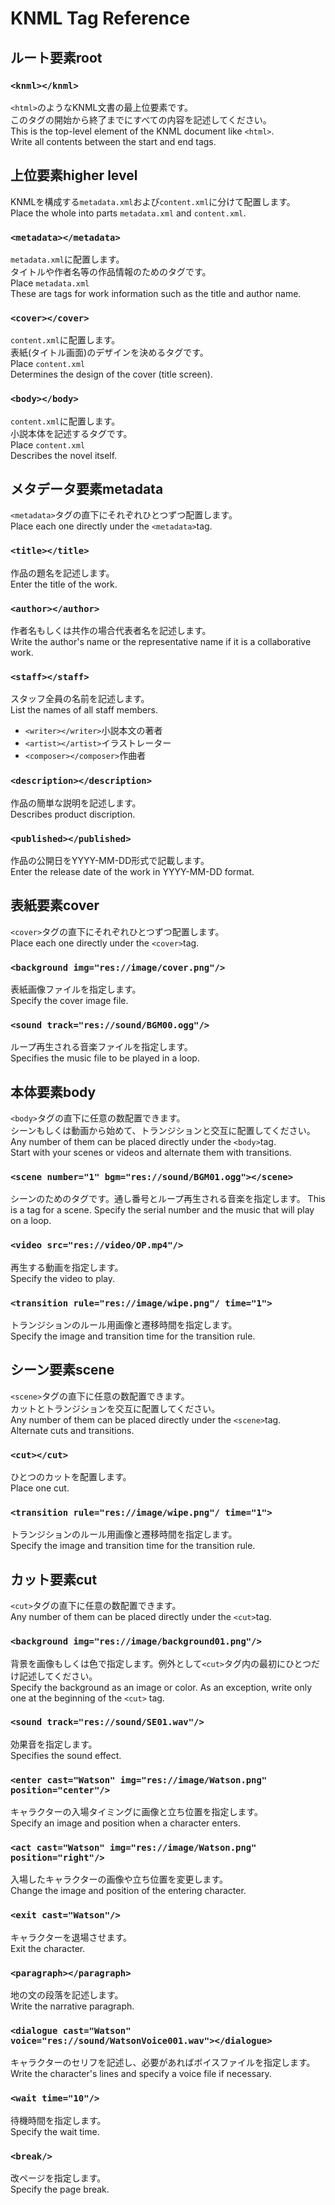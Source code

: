 # KNML Tag Reference

## ルート要素root
### `<knml></knml>`
`<html>`のようなKNML文書の最上位要素です。\
このタグの開始から終了までにすべての内容を記述してください。\
This is the top-level element of the KNML document like `<html>`.\
Write all contents between the start and end tags.

## 上位要素higher level
KNMLを構成する`metadata.xml`および`content.xml`に分けて配置します。\
Place the whole into parts `metadata.xml` and `content.xml`.
### `<metadata></metadata>`
`metadata.xml`に配置します。\
タイトルや作者名等の作品情報のためのタグです。\
Place `metadata.xml`\
These are tags for work information such as the title and author name.
### `<cover></cover>`
`content.xml`に配置します。\
表紙(タイトル画面)のデザインを決めるタグです。\
Place `content.xml`\
Determines the design of the cover (title screen).
### `<body></body>`
`content.xml`に配置します。\
小説本体を記述するタグです。\
Place `content.xml`\
Describes the novel itself.

## メタデータ要素metadata
`<metadata>`タグの直下にそれぞれひとつずつ配置します。\
Place each one directly under the `<metadata>`tag.
### `<title></title>`
作品の題名を記述します。\
Enter the title of the work.
### `<author></author>`
作者名もしくは共作の場合代表者名を記述します。\
Write the author's name or the representative name if it is a collaborative work.
### `<staff></staff>`
スタッフ全員の名前を記述します。\
List the names of all staff members.
+ `<writer></writer>`小説本文の著者
+ `<artist></artist>`イラストレーター
+ `<composer></composer>`作曲者
### `<description></description>`
作品の簡単な説明を記述します。\
Describes product discription.
### `<published></published>`
作品の公開日をYYYY-MM-DD形式で記載します。\
Enter the release date of the work in YYYY-MM-DD format.

## 表紙要素cover
`<cover>`タグの直下にそれぞれひとつずつ配置します。\
Place each one directly under the `<cover>`tag.
### `<background img="res://image/cover.png"/>`
表紙画像ファイルを指定します。\
Specify the cover image file.
### `<sound track="res://sound/BGM00.ogg"/>`
ループ再生される音楽ファイルを指定します。\
Specifies the music file to be played in a loop.

## 本体要素body
`<body>`タグの直下に任意の数配置できます。\
シーンもしくは動画から始めて、トランジションと交互に配置してください。\
Any number of them can be placed directly under the `<body>`tag.\
Start with your scenes or videos and alternate them with transitions.
### `<scene number="1" bgm="res://sound/BGM01.ogg"></scene>`
シーンのためのタグです。通し番号とループ再生される音楽を指定します。
This is a tag for a scene. Specify the serial number and the music that will play on a loop.
### `<video src="res://video/OP.mp4"/>`
再生する動画を指定します。\
Specify the video to play.
### `<transition rule="res://image/wipe.png"/ time="1">`
トランジションのルール用画像と遷移時間を指定します。\
Specify the image and transition time for the transition rule.

## シーン要素scene
`<scene>`タグの直下に任意の数配置できます。\
カットとトランジションを交互に配置してください。\
Any number of them can be placed directly under the `<scene>`tag.\
Alternate cuts and transitions.
### `<cut></cut>`
ひとつのカットを配置します。\
Place one cut.
### `<transition rule="res://image/wipe.png"/ time="1">`
トランジションのルール用画像と遷移時間を指定します。\
Specify the image and transition time for the transition rule.

## カット要素cut
`<cut>`タグの直下に任意の数配置できます。\
Any number of them can be placed directly under the `<cut>`tag.
### `<background img="res://image/background01.png"/>`
背景を画像もしくは色で指定します。例外として`<cut>`タグ内の最初にひとつだけ記述してください。\
Specify the background as an image or color. As an exception, write only one at the beginning of the `<cut>` tag.
### `<sound track="res://sound/SE01.wav"/>`
効果音を指定します。\
Specifies the sound effect.
### `<enter cast="Watson" img="res://image/Watson.png" position="center"/>`
キャラクターの入場タイミングに画像と立ち位置を指定します。\
Specify an image and position when a character enters.
### `<act cast="Watson" img="res://image/Watson.png" position="right"/>`
入場したキャラクターの画像や立ち位置を変更します。\
Change the image and position of the entering character.
### `<exit cast="Watson"/>`
キャラクターを退場させます。\
Exit the character.
### `<paragraph></paragraph>`
地の文の段落を記述します。\
Write the narrative paragraph.
### `<dialogue cast="Watson" voice="res://sound/WatsonVoice001.wav"></dialogue>`
キャラクターのセリフを記述し、必要があればボイスファイルを指定します。\
Write the character's lines and specify a voice file if necessary.
### `<wait time="10"/>`
待機時間を指定します。\
Specify the wait time.
### `<break/>`
改ページを指定します。\
Specify the page break.
